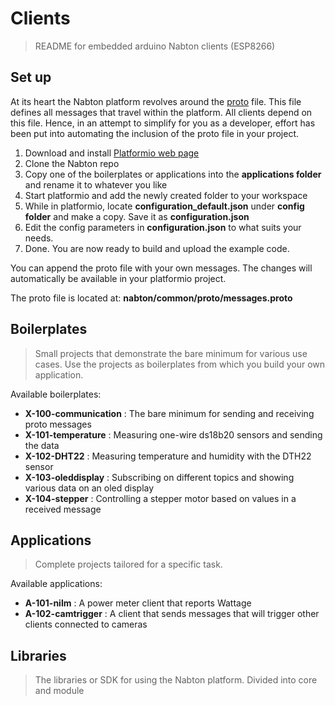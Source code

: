 # Clients
> README for embedded arduino Nabton clients (ESP8266)

## Set up
At its heart the Nabton platform revolves around the [proto](https://github.com/google/protobuf) file. This file defines all messages that travel within the platform. All clients depend on this file. Hence, in an attempt to simplify for you as a developer, effort has been put into automating the inclusion of the proto file in your project.

1. Download and install [Platformio web page](http://platformio.org/)
2. Clone the Nabton repo
3. Copy one of the boilerplates or applications into the **applications folder** and rename it to whatever you like
4. Start platformio and add the newly created folder to your workspace
5. While in platformio, locate **configuration_default.json** under **config folder** and make a copy. Save it as  **configuration.json**
6. Edit the config parameters in **configuration.json** to what suits your needs.
7. Done. You are now ready to build and upload the example code.

You can append the proto file with your own messages. The changes will automatically be available in your platformio project.

The proto file is located at: **nabton/common/proto/messages.proto**

## Boilerplates
> Small projects that demonstrate the bare minimum for various use cases. Use
> the projects as boilerplates from which you build your own application.

Available boilerplates:
- **X-100-communication** : The bare minimum for sending and receiving proto messages
- **X-101-temperature**  : Measuring one-wire ds18b20 sensors and sending the data
- **X-102-DHT22**  : Measuring temperature and humidity with the DTH22 sensor
- **X-103-oleddisplay**  : Subscribing on different topics and showing various data on an oled display
- **X-104-stepper**  : Controlling a stepper motor based on values in a received message

## Applications
> Complete projects tailored for a specific task.

Available applications:
- **A-101-nilm** : A power meter client that reports Wattage
- **A-102-camtrigger** : A client that sends messages that will trigger other clients connected to cameras

## Libraries
> The libraries or SDK for using the Nabton platform. Divided into core and module
